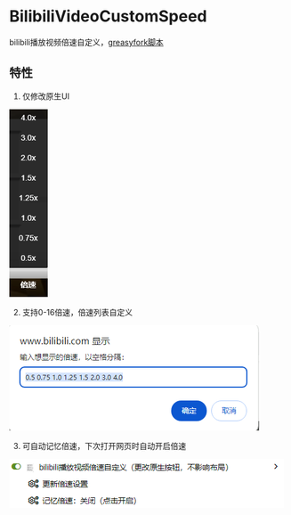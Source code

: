 # BilibiliVideoCustomSpeed
 
bilibili播放视频倍速自定义，[greasyfork脚本](https://greasyfork.org/zh-CN/scripts/507275)

## 特性

1. 仅修改原生UI

![](1.png)

2. 支持0-16倍速，倍速列表自定义

![](3.png)

3. 可自动记忆倍速，下次打开网页时自动开启倍速

![](2.png)